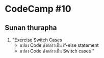 # CodeCamp #10
## Sunan thurapha
1.  "Exercise Switch Cases
    - แปลง Code ดังกล่าวเป็น if-else statement
    - แปลง Code ดังกล่าวเป็น Switch cases
"